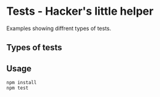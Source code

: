 # Tests - Hacker's little helper

Examples showing diffrent types of tests.

## Types of tests

## Usage

```
npm install
npm test
```

